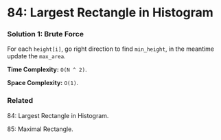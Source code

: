 # 84: Largest Rectangle in Histogram
 
### Solution 1: Brute Force
For each `height[i]`, go right direction to find `min_height`, in the meantime update the `max_area`. 

**Time Complexity:** `O(N ^ 2)`.
 
**Space Complexity:** `O(1)`.

### Related
84: Largest Rectangle in Histogram.

85: Maximal Rectangle.